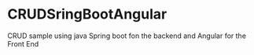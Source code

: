 # CRUDSringBootAngular
CRUD sample using java Spring boot fon the backend and Angular for the Front End
